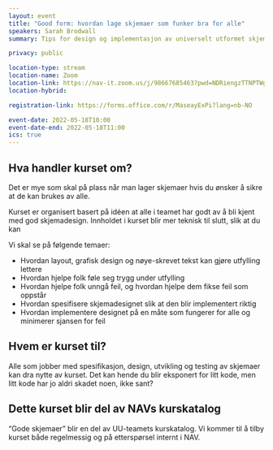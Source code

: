 ```yaml
---
layout: event
title: "Good form: hvordan lage skjemaer som funker bra for alle"
speakers: Sarah Brodwall
summary: Tips for design og implementasjon av universelt utformet skjemaer.

privacy: public

location-type: stream
location-name: Zoom
location-link: https://nav-it.zoom.us/j/98667685463?pwd=NDRiengzTTNPTWg0eGJ6R0hKK0NpUT09
location-hybrid:

registration-link: https://forms.office.com/r/MaseayExPi?lang=nb-NO

event-date: 2022-05-18T10:00
event-date-end: 2022-05-18T11:00
ics: true
---
```

## Hva handler kurset om?
Det er mye som skal på plass når man lager skjemaer hvis du ønsker å sikre at de kan brukes av alle.  

Kurset er organisert basert på idéen at alle i teamet har godt av å bli kjent med god skjemadesign. Innholdet i kurset blir mer teknisk til slutt, slik at du kan   

Vi skal se på følgende temaer:

- Hvordan layout, grafisk design og nøye-skrevet tekst kan gjøre utfylling lettere
- Hvordan hjelpe folk føle seg trygg under utfylling
- Hvordan hjelpe folk unngå feil, og hvordan hjelpe dem fikse feil som oppstår
- Hvordan spesifisere skjemadesignet slik at den blir implementert riktig
- Hvordan implementere designet på en måte som fungerer for alle og minimerer sjansen for feil

## Hvem er kurset til?
Alle som jobber med spesifikasjon, design, utvikling og testing av skjemaer kan dra nytte av kurset.  Det kan hende du blir eksponert for litt kode, men litt kode har jo aldri skadet noen, ikke sant? 

## Dette kurset blir del av NAVs kurskatalog
“Gode skjemaer” blir en del av UU-teamets kurskatalog. Vi kommer til å tilby kurset både regelmessig og på etterspørsel internt i NAV. 
